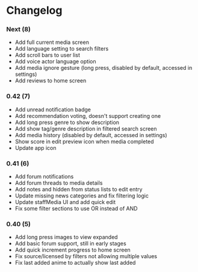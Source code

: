 # Changelog

### Next (8)
- Add full current media screen
- Add language setting to search filters
- Add scroll bars to user list
- Add voice actor language option
- Add media ignore gesture (long press, disabled by default, accessed in settings)
- Add reviews to home screen

### 0.42 (7)
- Add unread notification badge
- Add recommendation voting, doesn't support creating one
- Add long press genre to show description
- Add show tag/genre description in filtered search screen
- Add media history (disabled by default, accessed in settings)
- Show score in edit preview icon when media completed
- Update app icon

### 0.41 (6)
- Add forum notifications
- Add forum threads to media details
- Add notes and hidden from status lists to edit entry
- Update missing news categories and fix filtering logic
- Update staffMedia UI and add quick edit
- Fix some filter sections to use OR instead of AND

### 0.40 (5)
- Add long press images to view expanded
- Add basic forum support, still in early stages
- Add quick increment progress to home screen
- Fix source/licensed by filters not allowing multiple values
- Fix last added anime to actually show last added
